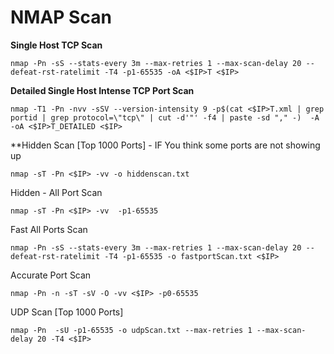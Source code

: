 
# NMAP Scan

**Single Host TCP Scan**
```
nmap -Pn -sS --stats-every 3m --max-retries 1 --max-scan-delay 20 --defeat-rst-ratelimit -T4 -p1-65535 -oA <$IP>T <$IP>
```
**Detailed Single Host Intense TCP Port Scan**
```
nmap -T1 -Pn -nvv -sSV --version-intensity 9 -p$(cat <$IP>T.xml | grep portid | grep protocol=\"tcp\" | cut -d'"' -f4 | paste -sd "," -)  -A -oA <$IP>T_DETAILED <$IP>
```


**Hidden Scan [Top 1000 Ports] - IF You think some ports are not showing up
```
nmap -sT -Pn <$IP> -vv -o hiddenscan.txt
```
Hidden - All Port Scan
```
nmap -sT -Pn <$IP> -vv  -p1-65535
```
Fast All Ports Scan
```
nmap -Pn -sS --stats-every 3m --max-retries 1 --max-scan-delay 20 --defeat-rst-ratelimit -T4 -p1-65535 -o fastportScan.txt <$IP>
```
Accurate Port Scan
```
nmap -Pn -n -sT -sV -O -vv <$IP> -p0-65535 
```
UDP Scan [Top 1000 Ports]
```
nmap -Pn  -sU -p1-65535 -o udpScan.txt --max-retries 1 --max-scan-delay 20 -T4 <$IP>
```


